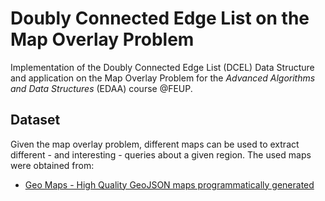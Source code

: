 # Doubly Connected Edge List on the Map Overlay Problem
Implementation of the Doubly Connected Edge List (DCEL) Data Structure and application on the Map Overlay Problem for the *Advanced Algorithms and Data Structures* (EDAA) course @FEUP.


## Dataset

Given the map overlay problem, different maps can be used to extract different - and interesting - queries about a given region. The used maps were obtained from:

- [Geo Maps - High Quality GeoJSON maps programmatically generated](https://github.com/simonepri/geo-maps)

